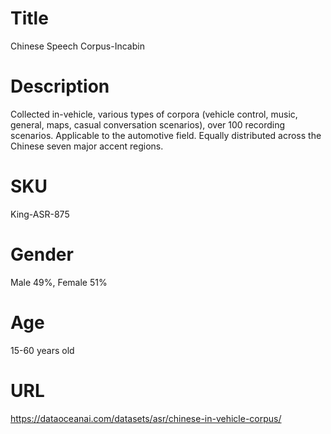 # Title 
Chinese Speech Corpus-Incabin

# Description
Collected in-vehicle, various types of corpora (vehicle control, music, general, maps, casual conversation scenarios), over 100 recording scenarios. Applicable to the automotive field. Equally distributed across the Chinese seven major accent regions.
                          
# SKU
King-ASR-875

# Gender
Male 49%, Female 51%

# Age
15-60 years old
            
# URL
https://dataoceanai.com/datasets/asr/chinese-in-vehicle-corpus/
